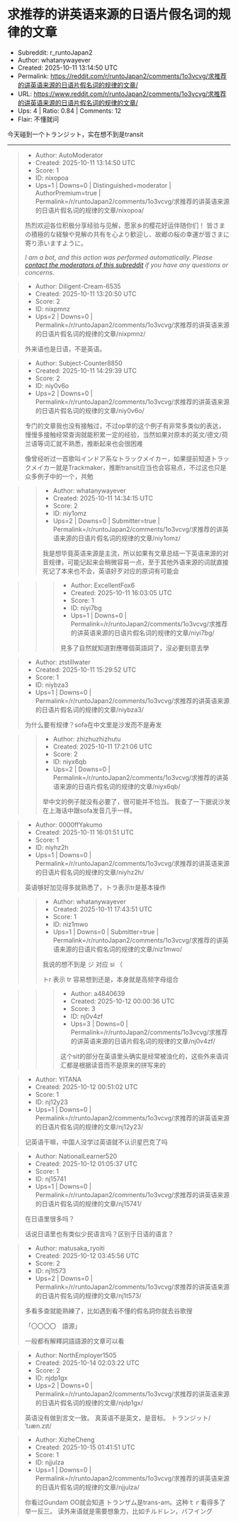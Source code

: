 # 求推荐的讲英语来源的日语片假名词的规律的文章

- Subreddit: r_runtoJapan2
- Author: whatanywayever
- Created: 2025-10-11 13:14:50 UTC
- Permalink: https://reddit.com/r/runtoJapan2/comments/1o3vcvg/求推荐的讲英语来源的日语片假名词的规律的文章/
- URL: https://www.reddit.com/r/runtoJapan2/comments/1o3vcvg/求推荐的讲英语来源的日语片假名词的规律的文章/
- Ups: 4 | Ratio: 0.84 | Comments: 12
- Flair: 不懂就问


今天碰到一个トランジット，实在想不到是transit


---

> - Author: AutoModerator
> - Created: 2025-10-11 13:14:50 UTC
> - Score: 1
> - ID: nixopoa
> - Ups=1 | Downs=0 | Distinguished=moderator | AuthorPremium=true | Permalink=/r/runtoJapan2/comments/1o3vcvg/求推荐的讲英语来源的日语片假名词的规律的文章/nixopoa/
>
> 热烈欢迎各位积极分享经验与见解，愿家乡的樱花好运伴随你们！
> 皆さまの積極的な経験や見解の共有を心より歓迎し、故郷の桜の幸運が皆さまに寄り添いますように。
> 
> *I am a bot, and this action was performed automatically. Please [contact the moderators of this subreddit](/message/compose/?to=/r/runtoJapan2) if you have any questions or concerns.*

> - Author: Diligent-Cream-6535
> - Created: 2025-10-11 13:20:50 UTC
> - Score: 2
> - ID: nixpmnz
> - Ups=2 | Downs=0 | Permalink=/r/runtoJapan2/comments/1o3vcvg/求推荐的讲英语来源的日语片假名词的规律的文章/nixpmnz/
>
> 外来语也是日语，不是英语。

> - Author: Subject-Counter8850
> - Created: 2025-10-11 14:29:39 UTC
> - Score: 2
> - ID: niy0v6o
> - Ups=2 | Downs=0 | Permalink=/r/runtoJapan2/comments/1o3vcvg/求推荐的讲英语来源的日语片假名词的规律的文章/niy0v6o/
>
> 专门的文章我也没有接触过，不过op举的这个例子有非常多类似的表达，慢慢多接触经常查询就能积累一定的经验，当然如果对原本的英文/德文/荷兰语等词汇就不熟悉，推断起来也会很困难
> 
> 像曾经听过一首歌叫インドア系なトラックメイカー，如果提前知道トラックメイカー就是Trackmaker，推断transit应当也会容易点，不过这也只是众多例子中的一个，共勉

>> - Author: whatanywayever
>> - Created: 2025-10-11 14:34:15 UTC
>> - Score: 2
>> - ID: niy1omz
>> - Ups=2 | Downs=0 | Submitter=true | Permalink=/r/runtoJapan2/comments/1o3vcvg/求推荐的讲英语来源的日语片假名词的规律的文章/niy1omz/
>>
>> 我是想毕竟英语来源是主流，所以如果有文章总结一下英语来源的对音规律，可能记起来会稍微容易一点，至于其他外语来源的词就直接死记了本来也不会，英语好歹对应的原词有可能会

>>> - Author: ExcellentFox6
>>> - Created: 2025-10-11 16:03:05 UTC
>>> - Score: 1
>>> - ID: niyi7bg
>>> - Ups=1 | Downs=0 | Permalink=/r/runtoJapan2/comments/1o3vcvg/求推荐的讲英语来源的日语片假名词的规律的文章/niyi7bg/
>>>
>>> 見多了自然就知道對應哪個英語詞了，沒必要刻意去學

> - Author: ztstillwater
> - Created: 2025-10-11 15:29:52 UTC
> - Score: 1
> - ID: niybza3
> - Ups=1 | Downs=0 | Permalink=/r/runtoJapan2/comments/1o3vcvg/求推荐的讲英语来源的日语片假名词的规律的文章/niybza3/
>
> 为什么要有规律？sofa在中文里是沙发而不是寿发

>> - Author: zhizhuzhizhutu
>> - Created: 2025-10-11 17:21:06 UTC
>> - Score: 2
>> - ID: niyx6qb
>> - Ups=2 | Downs=0 | Permalink=/r/runtoJapan2/comments/1o3vcvg/求推荐的讲英语来源的日语片假名词的规律的文章/niyx6qb/
>>
>> 举中文的例子就没有必要了，很可能并不恰当。
>> 我查了一下据说沙发在上海话中跟sofa发音几乎一样。

> - Author: 0000ffYakumo
> - Created: 2025-10-11 16:01:51 UTC
> - Score: 1
> - ID: niyhz2h
> - Ups=1 | Downs=0 | Permalink=/r/runtoJapan2/comments/1o3vcvg/求推荐的讲英语来源的日语片假名词的规律的文章/niyhz2h/
>
> 英语够好加见得多就熟悉了，トラ表示tr是基本操作

>> - Author: whatanywayever
>> - Created: 2025-10-11 17:43:51 UTC
>> - Score: 1
>> - ID: niz1mwo
>> - Ups=1 | Downs=0 | Submitter=true | Permalink=/r/runtoJapan2/comments/1o3vcvg/求推荐的讲英语来源的日语片假名词的规律的文章/niz1mwo/
>>
>> 我说的想不到是 ジ 对应 si （
>> 
>> トr 表示 tr 容易想到还是，本身就是高频字母组合

>>> - Author: a4840639
>>> - Created: 2025-10-12 00:00:36 UTC
>>> - Score: 3
>>> - ID: nj0v4zf
>>> - Ups=3 | Downs=0 | Permalink=/r/runtoJapan2/comments/1o3vcvg/求推荐的讲英语来源的日语片假名词的规律的文章/nj0v4zf/
>>>
>>> 这个sit的部分在英语里头确实是经常被浊化的，这些外来语词汇都是根据读音而不是原来的拼写来的

> - Author: YITANA
> - Created: 2025-10-12 00:51:02 UTC
> - Score: 1
> - ID: nj12y23
> - Ups=1 | Downs=0 | Permalink=/r/runtoJapan2/comments/1o3vcvg/求推荐的讲英语来源的日语片假名词的规律的文章/nj12y23/
>
> 记英语干嘛，中国人没学过英语就不认识星巴克了吗

> - Author: NationalLearner520
> - Created: 2025-10-12 01:05:37 UTC
> - Score: 1
> - ID: nj15741
> - Ups=1 | Downs=0 | Permalink=/r/runtoJapan2/comments/1o3vcvg/求推荐的讲英语来源的日语片假名词的规律的文章/nj15741/
>
> 在日语里很多吗？
> 
> 话说日语里也有类似少民语言吗？区别于日语的语言？

> - Author: matusaka_ryoiti
> - Created: 2025-10-12 03:45:56 UTC
> - Score: 2
> - ID: nj1t573
> - Ups=2 | Downs=0 | Permalink=/r/runtoJapan2/comments/1o3vcvg/求推荐的讲英语来源的日语片假名词的规律的文章/nj1t573/
>
> 多看多查就能熟練了，比如遇到看不懂的假名詞你就去谷歌搜
> 
> 「〇〇〇〇　語源」
> 
> 一般都有解釋詞語語源的文章可以看

> - Author: NorthEmployer1505
> - Created: 2025-10-14 02:03:22 UTC
> - Score: 2
> - ID: njdp1gx
> - Ups=2 | Downs=0 | Permalink=/r/runtoJapan2/comments/1o3vcvg/求推荐的讲英语来源的日语片假名词的规律的文章/njdp1gx/
>
> 英语没有做到言文一致。 真英语不是英文，是音标。 トランジット/ˈtɹæn.zɪt/

> - Author: XizheCheng
> - Created: 2025-10-15 01:41:51 UTC
> - Score: 1
> - ID: njjulza
> - Ups=1 | Downs=0 | Permalink=/r/runtoJapan2/comments/1o3vcvg/求推荐的讲英语来源的日语片假名词的规律的文章/njjulza/
>
> 你看过Gundam OO就会知道 トランザム是trans-am。这种ｔｒ看得多了举一反三。
> 读外来语就是需要想象力，比如チルドレン，バフイング
